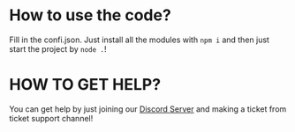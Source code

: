 # How to use the code?
Fill in the confi.json.
Just install all the modules with `npm i` and then just start the project by `node .`!

# HOW TO GET HELP?
You can get help by just joining our [Discord Server](https://discord.cyberneticsdev.tk) and making a ticket from ticket support channel!